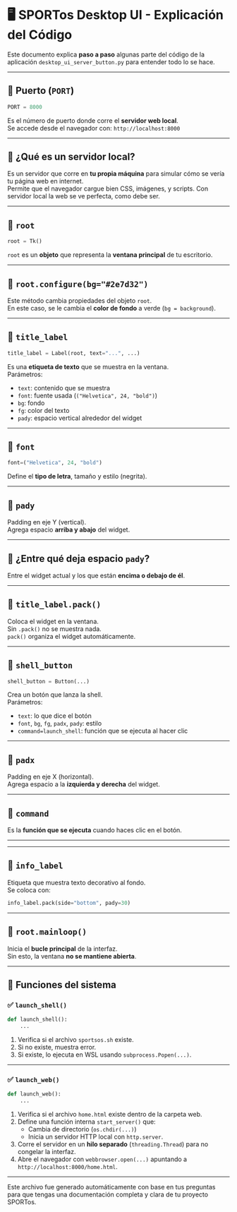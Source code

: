 
# 🖥️ SPORTos Desktop UI - Explicación del Código

Este documento explica **paso a paso** algunas parte del código de la aplicación `desktop_ui_server_button.py` para entender todo lo se hace.

---

## 🔸 Puerto (`PORT`)
```python
PORT = 8000
```
Es el número de puerto donde corre el **servidor web local**.  
Se accede desde el navegador con: `http://localhost:8000`

---

## 🔸 ¿Qué es un servidor local?
Es un servidor que corre en **tu propia máquina** para simular cómo se vería tu página web en internet.  
Permite que el navegador cargue bien CSS, imágenes, y scripts. Con servidor local la web se ve perfecta, como debe ser.

---

## 🔸 `root`
```python
root = Tk()
```
`root` es un **objeto** que representa la **ventana principal** de tu escritorio.

---

## 🔸 `root.configure(bg="#2e7d32")`
Este método cambia propiedades del objeto `root`.  
En este caso, se le cambia el **color de fondo** a verde (`bg = background`).

---

## 🔸 `title_label`
```python
title_label = Label(root, text="...", ...)
```
Es una **etiqueta de texto** que se muestra en la ventana.  
Parámetros:
- `text`: contenido que se muestra
- `font`: fuente usada (`("Helvetica", 24, "bold")`)
- `bg`: fondo
- `fg`: color del texto
- `pady`: espacio vertical alrededor del widget

---

## 🔸 `font`
```python
font=("Helvetica", 24, "bold")
```
Define el **tipo de letra**, tamaño y estilo (negrita).

---

## 🔸 `pady`
Padding en eje Y (vertical).  
Agrega espacio **arriba y abajo** del widget.

---

## 🔸 ¿Entre qué deja espacio `pady`?
Entre el widget actual y los que están **encima o debajo de él**.

---

## 🔸 `title_label.pack()`
Coloca el widget en la ventana.  
Sin `.pack()` no se muestra nada.  
`pack()` organiza el widget automáticamente.

---

## 🔸 `shell_button`
```python
shell_button = Button(...)
```
Crea un botón que lanza la shell.  
Parámetros:
- `text`: lo que dice el botón
- `font`, `bg`, `fg`, `padx`, `pady`: estilo
- `command=launch_shell`: función que se ejecuta al hacer clic

---

## 🔸 `padx`
Padding en eje X (horizontal).  
Agrega espacio a la **izquierda y derecha** del widget.

---

## 🔸 `command`
Es la **función que se ejecuta** cuando haces clic en el botón.

---


---

## 🔸 `info_label`
Etiqueta que muestra texto decorativo al fondo.  
Se coloca con:
```python
info_label.pack(side="bottom", pady=30)
```

---

## 🔸 `root.mainloop()`
Inicia el **bucle principal** de la interfaz.  
Sin esto, la ventana **no se mantiene abierta**.

---

## 🧩 Funciones del sistema

### ✅ `launch_shell()`
```python
def launch_shell():
    ...
```

1. Verifica si el archivo `sportsos.sh` existe.
2. Si no existe, muestra error.
3. Si existe, lo ejecuta en WSL usando `subprocess.Popen(...)`.

---

### ✅ `launch_web()`
```python
def launch_web():
    ...
```

1. Verifica si el archivo `home.html` existe dentro de la carpeta web.
2. Define una función interna `start_server()` que:
   - Cambia de directorio (`os.chdir(...)`)
   - Inicia un servidor HTTP local con `http.server`.
3. Corre el servidor en un **hilo separado** (`threading.Thread`) para no congelar la interfaz.
4. Abre el navegador con `webbrowser.open(...)` apuntando a `http://localhost:8000/home.html`.

---

Este archivo fue generado automáticamente con base en tus preguntas para que tengas una documentación completa y clara de tu proyecto SPORTos.
